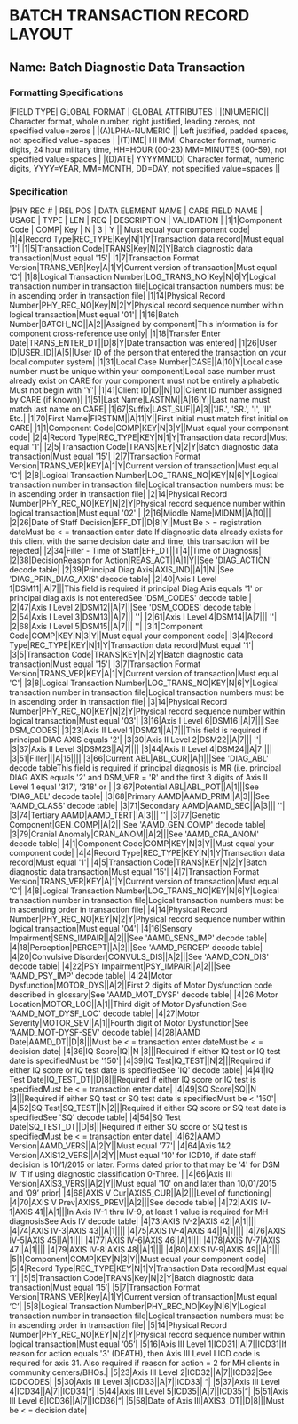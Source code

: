 ﻿# BATCH TRANSACTION RECORD LAYOUT

## Name:  Batch Diagnostic Data Transaction

### Formatting Specifications

|FIELD TYPE| GLOBAL FORMAT | GLOBAL ATTRIBUTES |
|(N)UMERIC|| Character format, whole number, right justified, leading zeroes, not specified value=zeros |
|(A)LPHA-NUMERIC || Left justified, padded spaces, not specified value=spaces |
|(T)IME| HHMM| Character format, numeric digits, 24 hour military time, HH=HOUR (00-23) MM=MINUTES (00-59), not specified value=spaces |
|(D)ATE| YYYYMMDD| Character format, numeric digits, YYYY=YEAR, MM=MONTH, DD=DAY, not specified value=spaces ||

### Specification

|PHY REC # | REL POS | DATA ELEMENT NAME | CARE FIELD NAME | USAGE | TYPE | LEN | REQ | DESCRIPTION | VALIDATION |
|1|1|Component Code | COMP| Key   |   N  |  3  |  Y  || Must equal your component code|
|1|4|Record Type|REC_TYPE|Key|N|1|Y|Transaction data record|Must equal '1'|
|1|5|Transaction Code|TRANS|Key|N|2|Y|Batch diagnostic data transaction|Must equal '15'|
|1|7|Transaction Format Version|TRANS_VER|Key|A|1|Y|Current version of transaction|Must equal 'C'|
|1|8|Logical Transaction Number|LOG_TRANS_NO|Key|N|6|Y|Logical transaction number in transaction file|Logical transaction numbers must be in ascending order in transaction file|
|1|14|Physical Record Number|PHY_REC_NO|Key|N|2|Y|Physical record sequence number within logical transaction|Must equal '01'|
|1|16|Batch Number|BATCH_NO||A|2||Assigned by component|This information is for component cross-reference use only|
|1|18|Transfer Enter Date|TRANS_ENTER_DT||D|8|Y|Date transaction was entered|
|1|26|User ID|USER_ID||A|5||User ID of the person that entered the transaction on your local computer system|
|1|31|Local Case Number|CASE||A|10|Y|Local case number must be unique within your component|Local case number must already exist on CARE for your component must not be entirely alphabetic  Must not begin with 'Y'|
|1|41|Client ID|ID||N|10||Client ID number assigned by CARE (if known)|
|1|51|Last Name|LASTNM||A|16|Y||Last name must match last name on CARE|
|1|67|Suffix|LAST_SUF||A|3||'JR.', 'SR.', 'I', 'II', Etc.|
|1|70|First Name|FIRSTNM||A|11|Y||First initial must match first initial on CARE|
|1|1|Component Code|COMP|KEY|N|3|Y||Must equal your component code|
|2|4|Record Type|REC_TYPE|KEY|N|1|Y|Transaction data record|Must equal '1'|
|2|5|Transaction Code|TRANS|KEY|N|2|Y|Batch diagnostic data transaction|Must equal '15'|
|2|7|Transaction Format Version|TRANS_VER|KEY|A|1|Y|Current version of transaction|Must equal 'C'|
|2|8|Logical Transaction Number|LOG_TRANS_NO|KEY|N|6|Y|Logical transaction number in transaction file|Logical transaction numbers must be in ascending order in transaction file|
|2|14|Physical Record Number|PHY_REC_NO|KEY|N|2|Y|Physical record sequence number within logical transaction|Must equal '02' |
|2|16|Middle Name|MIDNM||A|10|||
|2|26|Date of Staff Decision|EFF_DT||D|8|Y||Must Be > = registration dateMust be < = transaction enter date  If diagnostic data already exists for this client with the same decision date and time, this transaction will be rejected|
|2|34|Filler -  Time of Staff|EFF_DT||T|4||Time of Diagnosis|
|2|38|DecisionReason for Action|REAS_ACT||A|1|Y||See 'DIAG_ACTION' decode table|
|2|39|Principal Diag Axis|AXIS_IND||A|1|N||See 'DIAG_PRIN_DIAG_AXIS' decode table|
|2|40|Axis I  Level 1|DSM11||A|7|||This field is required if principal Diag Axis equals '1' or principal diag axis is not enteredSee 'DSM_CODES' decode table |
|2|47|Axis I  Level 2|DSM12||A|7|||See 'DSM_CODES' decode table |
|2|54|Axis I  Level 3|DSM13||A|7|||        ''|
|2|61|Axis I  Level 4|DSM14||A|7|||        ''|
|2|68|Axis I  Level 5|DSM15||A|7|||        ''|
|3|1|Component Code|COMP|KEY|N|3|Y||Must equal your component code|
|3|4|Record Type|REC_TYPE|KEY|N|1|Y|Transaction data record|Must equal '1'|
|3|5|Transaction Code|TRANS|KEY|N|2|Y|Batch diagnostic data transaction|Must equal '15'|
|3|7|Transaction Format Version|TRANS_VER|KEY|A|1|Y|Current version of transaction|Must equal 'C'|
|3|8|Logical Transaction Number|LOG_TRANS_NO|KEY|N|6|Y|Logical transaction number in transaction file|Logical transaction numbers must be in ascending order in transaction file|
|3|14|Physical Record Number|PHY_REC_NO|KEY|N|2|Y|Physical record sequence number within logical transaction|Must equal '03'|
|3|16|Axis I  Level 6|DSM16||A|7|||        See DSM_CODES|
|3|23|Axis II Level 1|DSM21||A|7|||This field is required if principal DIAG AXIS equals '2'|
|3|30|Axis II Level 2|DSM22||A|7|||        ''|
|3|37|Axis II Level 3|DSM23||A|7||||
|3|44|Axis II Level 4|DSM24||A|7||||
|3|51|Filler|||A|15||||
|3|66|Current ABL|ABL_CUR||A|1|||See 'DIAG_ABL' decode tableThis field is required if principal diagnosis is MR (i.e. principal DIAG AXIS equals '2' and DSM_VER = 'R' and the first 3 digits of Axis II Level 1 equal '317', '318' or |
|3|67|Potential ABL|ABL_POT||A|1|||See 'DIAG_ABL' decode table|
|3|68|Primary AAMD|AAMD_PRIM||A|3|||See 'AAMD_CLASS' decode table|
|3|71|Secondary AAMD|AAMD_SEC||A|3|||        ''|
|3|74|Tertiary AAMD|AAMD_TERT||A|3|||        ''|
|3|77|Genetic Component|GEN_COMP||A|2|||See 'AAMD_GEN_COMP' decode table|
|3|79|Cranial Anomaly|CRAN_ANOM||A|2|||See 'AAMD_CRA_ANOM' decode table|
|4|1|Component Code|COMP|KEY|N|3|Y||Must equal your component code|
|4|4|Record Type|REC_TYPE|KEY|N|1|Y|Transaction data record|Must equal '1'|
|4|5|Transaction Code|TRANS|KEY|N|2|Y|Batch diagnostic data transaction|Must equal '15'|
|4|7|Transaction Format Version|TRANS_VER|KEY|A|1|Y|Current version of transaction|Must equal 'C'|
|4|8|Logical Transaction Number|LOG_TRANS_NO|KEY|N|6|Y|Logical transaction number in transaction file|Logical transaction numbers must be in ascending order in transaction file|
|4|14|Physical Record Number|PHY_REC_NO|KEY|N|2|Y|Physical record sequence number within logical transaction|Must equal '04'|
|4|16|Sensory Impairment|SENS_IMPAIR||A|2|||See 'AAMD_SENS_IMP' decode table|
|4|18|Perception|PERCEPT||A|2|||See 'AAMD_PERCEP' decode table|
|4|20|Convulsive Disorder|CONVULS_DIS||A|2|||See 'AAMD_CON_DIS' decode table|
|4|22|PSY Impairment|PSY_IMPAIR||A|2|||See 'AAMD_PSY_IMP' decode table|
|4|24|Motor Dysfunction|MOTOR_DYS||A|2||First 2 digits of Motor Dysfunction code described in glossary|See 'AAMD_MOT_DYSF' decode table|
|4|26|Motor Location|MOTOR_LOC||A|1||Third digit of Motor Dysfunction|See 'AAMD_MOT_DYSF_LOC' decode table|
|4|27|Motor Severity|MOTOR_SEV||A|1||Fourth digit of Motor Dysfunction|See 'AAMD_MOT-DYSF-SEV' decode table|
|4|28|AAMD Date|AAMD_DT||D|8|||Must be < = transaction enter dateMust be < = decision date|
|4|36|IQ Score|IQ||N |3|||Required if either IQ test or IQ test date is specifiedMust be  '150'|
|4|39|IQ Test|IQ_TEST||N|2|||Required if either IQ score or IQ test date is specifiedSee 'IQ' decode table|
|4|41|IQ Test Date|IQ_TEST_DT||D|8|||Required if either IQ score or IQ test is specifiedMust be < = transaction enter date|
|4|49|SQ Score|SQ||N |3|||Required if either SQ test or SQ test date is specifiedMust be < '150'|
|4|52|SQ Test|SQ_TEST||N|2|||Required if either SQ score or SQ test date is specifiedSee 'SQ' decode table|
|4|54|SQ Test Date|SQ_TEST_DT||D|8|||Required if either SQ score or SQ test is specifiedMust be < = transaction enter date|
|4|62|AAMD Version|AAMD_VERS||A|2|Y||Must equal '77'|
|4|64|Axis 1&2 Version|AXIS12_VERS||A|2|Y||Must equal '10' for ICD10, if date staff decision is 10/1/2015 or later.  Forms dated prior to that may be '4' for DSM IV   ‘T’if using diagnostic classification 0-Three.  |
|4|66|Axis III Version|AXIS3_VERS||A|2|Y||Must equal '10' on and later than 10/01/2015 and ‘09’ prior|
|4|68|AXIS V Cur|AXIS5_CUR||A|2|||Level of functioning|
|4|70|AXIS V Prev|AXIS5_PREV||A|2|||See decode table|
|4|72|AXIS IV-1|AXIS 41||A|1|||In Axis IV-1 thru IV-9, at least 1 value is required for MH diagnosisSee Axis IV decode table|
|4|73|AXIS IV-2|AXIS 42||A|1||||
|4|74|AXIS IV-3|AXIS 43||A|1||||
|4|75|AXIS IV-4|AXIS 44||A|1||||
|4|76|AXIS IV-5|AXIS 45||A|1||||
|4|77|AXIS IV-6|AXIS 46||A|1||||
|4|78|AXIS IV-7|AXIS 47||A|1||||
|4|79|AXIS IV-8|AXIS 48||A|1||||
|4|80|AXIS IV-9|AXIS 49||A|1|||
|5|1|Component|COMP|KEY|N|3|Y||Must equal your component code|
|5|4|Record Type|REC_TYPE|KEY|N|1|Y|Transaction Data record|Must equal ‘1’|
|5|5|Transaction Code|TRANS|Key|N|2|Y|Batch diagnostic data transaction|Must equal ‘15’|
|5|7|Transaction Format Version|TRANS_VER|Key|A|1|Y|Current version of transaction|Must equal ‘C’|
|5|8|Logical Transaction Number|PHY_REC_NO|Key|N|6|Y|Logical transaction number in transaction file|Logical transaction numbers must be in ascending order in transaction file|
|5|14|Physical Record Number|PHY_REC_NO|KEY|N|2|Y|Physical record sequence number within logical transaction|Must equal ‘05’|
|5|16|Axis III Level 1|ICD31||A|7||ICD31|If reason for action equals '3' (DEATH), then Axis III Level I ICD code is required for axis 31. Also required if reason for action = 2  for MH clients in community centers/BHOs.|
|5|23|Axis III Level 2|ICD32||A|7||ICD32|See ICDCODES|
|5|30|Axis III Level 3|ICD33||A|7||ICD33|  “|
|5|37|Axis III Level 4|ICD34||A|7||ICD34|“|
|5|44|Axis III Level 5|ICD35||A|7||ICD35|“|
|5|51|Axis III Level 6|ICD36||A|7||ICD36|“|
|5|58|Date of Axis III|AXIS3_DT||D|8|||Must be < = decision date|
